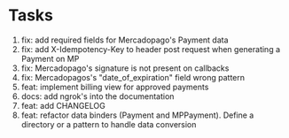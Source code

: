 # Tasks

1. fix: add required fields for Mercadopago's Payment data
1. fix: add X-Idempotency-Key to header post request when generating a Payment on MP
1. fix: Mercadopago's signature is not present on callbacks
1. fix: Mercadopagos's "date_of_expiration" field wrong pattern 
1. feat: implement billing view for approved payments
1. docs: add ngrok's into the documentation
1. feat: add CHANGELOG
1. feat: refactor data binders (Payment and MPPayment). Define a directory or a pattern
to handle data conversion
